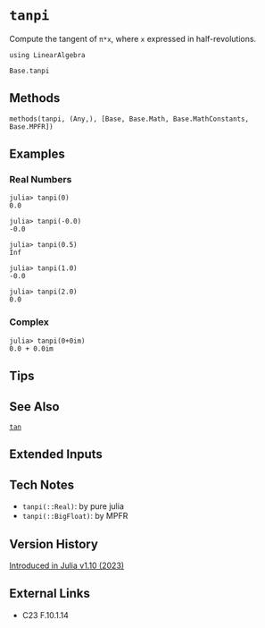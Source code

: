 # `tanpi`

Compute the tangent of `π*x`, where `x` expressed in half-revolutions.

```@setup repl_only
using LinearAlgebra
```
```@docs
Base.tanpi
```


## Methods

```@repl
methods(tanpi, (Any,), [Base, Base.Math, Base.MathConstants, Base.MPFR])
```


## Examples

### Real Numbers
```jldoctest
julia> tanpi(0)
0.0

julia> tanpi(-0.0)
-0.0

julia> tanpi(0.5)
Inf

julia> tanpi(1.0)
-0.0

julia> tanpi(2.0)
0.0
```

### Complex
```jldoctest
julia> tanpi(0+0im)
0.0 + 0.0im
```

## Tips


## See Also

[`tan`](@ref)


## Extended Inputs


## Tech Notes

- `tanpi(::Real)`: by pure julia
- `tanpi(::BigFloat)`: by MPFR


## Version History

[Introduced in Julia v1.10 (2023)](https://github.com/JuliaLang/julia/blob/v1.10.0/NEWS.md?plain=1#L58)


## External Links
- C23 F.10.1.14
